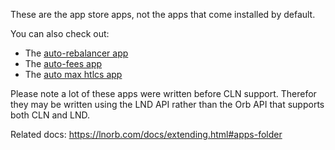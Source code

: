 These are the app store apps, not the apps that come installed by default.

You can also check out: 

- The [auto-rebalancer app](../orb/apps/auto_rebalance)
- The [auto-fees app](../orb/apps/auto_fees)
- The [auto max htlcs app](../orb/apps/auto_max_htlcs)

Please note a lot of these apps were written before CLN support. Therefor they may be written using the LND API rather than the Orb API that supports both CLN and LND.

Related docs: https://lnorb.com/docs/extending.html#apps-folder